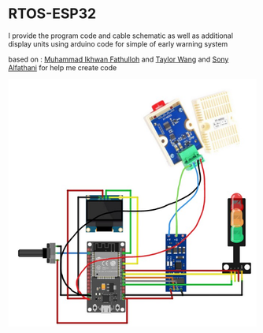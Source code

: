 # RTOS-ESP32

I provide the program code and cable schematic as well as additional display units using arduino code for simple of early warning system 

based on : <a href="https://wokwi.com/projects/389899837670231041">Muhammad Ikhwan Fathulloh</a> and <a href="https://wokwi.com/projects/332962439743144532">Taylor Wang</a> and <a  href="https://medium.com/@sonyalfathani/esp32-to-modbuss-52b7265fa6de">Sony Alfathani</a> for help me create code

![Wiring Schematic](Schematic.JPG)

